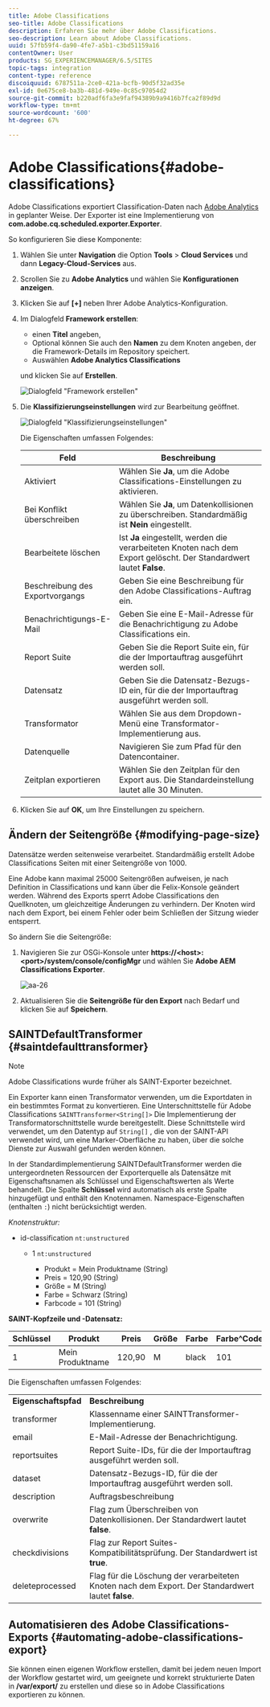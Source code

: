 ```yaml
---
title: Adobe Classifications
seo-title: Adobe Classifications
description: Erfahren Sie mehr über Adobe Classifications.
seo-description: Learn about Adobe Classifications.
uuid: 57fb59f4-da90-4fe7-a5b1-c3bd51159a16
contentOwner: User
products: SG_EXPERIENCEMANAGER/6.5/SITES
topic-tags: integration
content-type: reference
discoiquuid: 6787511a-2ce0-421a-bcfb-90d5f32ad35e
exl-id: 0e675ce8-ba3b-481d-949e-0c85c97054d2
source-git-commit: b220adf6fa3e9faf94389b9a9416b7fca2f89d9d
workflow-type: tm+mt
source-wordcount: '600'
ht-degree: 67%

---
```


# Adobe Classifications{#adobe-classifications}

Adobe Classifications exportiert Classification-Daten nach [Adobe Analytics](/help/sites-administering/adobeanalytics.md) in geplanter Weise. Der Exporter ist eine Implementierung von **com.adobe.cq.scheduled.exporter.Exporter**.

So konfigurieren Sie diese Komponente:

1. Wählen Sie unter **Navigation** die Option **Tools** > **Cloud Services** und dann **Legacy-Cloud-Services** aus.
1. Scrollen Sie zu **Adobe Analytics** und wählen Sie **Konfigurationen anzeigen**.
1. Klicken Sie auf **[+]** neben Ihrer Adobe Analytics-Konfiguration.

1. Im Dialogfeld **Framework erstellen**:

   * einen **Titel** angeben,
   * Optional können Sie auch den **Namen** zu dem Knoten angeben, der die Framework-Details im Repository speichert.
   * Auswählen **Adobe Analytics Classifications**

   und klicken Sie auf **Erstellen**.

   ![Dialogfeld &quot;Framework erstellen&quot;](assets/aa-25.png)

1. Die **Klassifizierungseinstellungen** wird zur Bearbeitung geöffnet.

   ![Dialogfeld &quot;Klassifizierungseinstellungen&quot;](assets/aa-classifications-settings.png)

   Die Eigenschaften umfassen Folgendes:

   | **Feld** | **Beschreibung** |
   |---|---|
   | Aktiviert | Wählen Sie **Ja**, um die Adobe Classifications-Einstellungen zu aktivieren. |
   | Bei Konflikt überschreiben | Wählen Sie **Ja**, um Datenkollisionen zu überschreiben. Standardmäßig ist **Nein** eingestellt. |
   | Bearbeitete löschen | Ist **Ja** eingestellt, werden die verarbeiteten Knoten nach dem Export gelöscht. Der Standardwert lautet **False**. |
   | Beschreibung des Exportvorgangs | Geben Sie eine Beschreibung für den Adobe Classifications-Auftrag ein. |
   | Benachrichtigungs-E-Mail | Geben Sie eine E-Mail-Adresse für die Benachrichtigung zu Adobe Classifications ein. |
   | Report Suite | Geben Sie die Report Suite ein, für die der Importauftrag ausgeführt werden soll. |
   | Datensatz | Geben Sie die Datensatz-Bezugs-ID ein, für die der Importauftrag ausgeführt werden soll. |
   | Transformator | Wählen Sie aus dem Dropdown-Menü eine Transformator-Implementierung aus. |
   | Datenquelle | Navigieren Sie zum Pfad für den Datencontainer. |
   | Zeitplan exportieren | Wählen Sie den Zeitplan für den Export aus. Die Standardeinstellung lautet alle 30 Minuten. |

1. Klicken Sie auf **OK**, um Ihre Einstellungen zu speichern.

## Ändern der Seitengröße {#modifying-page-size}

Datensätze werden seitenweise verarbeitet. Standardmäßig erstellt Adobe Classifications Seiten mit einer Seitengröße von 1000.

Eine Adobe kann maximal 25000 Seitengrößen aufweisen, je nach Definition in Classifications und kann über die Felix-Konsole geändert werden. Während des Exports sperrt Adobe Classifications den Quellknoten, um gleichzeitige Änderungen zu verhindern. Der Knoten wird nach dem Export, bei einem Fehler oder beim Schließen der Sitzung wieder entsperrt.

So ändern Sie die Seitengröße:

1. Navigieren Sie zur OSGi-Konsole unter **https://&lt;host>:&lt;port>/system/console/configMgr** und wählen Sie **Adobe AEM Classifications Exporter**.

   ![aa-26](assets/aa-26.png)

1. Aktualisieren Sie die **Seitengröße für den Export** nach Bedarf und klicken Sie auf **Speichern**.

## SAINTDefaultTransformer {#saintdefaulttransformer}

>[!NOTE]
>
>Adobe Classifications wurde früher als SAINT-Exporter bezeichnet.

Ein Exporter kann einen Transformator verwenden, um die Exportdaten in ein bestimmtes Format zu konvertieren. Eine Unterschnittstelle für Adobe Classifications `SAINTTransformer<String[]>` Die Implementierung der Transformatorschnittstelle wurde bereitgestellt. Diese Schnittstelle wird verwendet, um den Datentyp auf `String[]` , die von der SAINT-API verwendet wird, um eine Marker-Oberfläche zu haben, über die solche Dienste zur Auswahl gefunden werden können.

In der Standardimplementierung SAINTDefaultTransformer werden die untergeordneten Ressourcen der Exporterquelle als Datensätze mit Eigenschaftsnamen als Schlüssel und Eigenschaftswerten als Werte behandelt. Die Spalte **Schlüssel** wird automatisch als erste Spalte hinzugefügt und enthält den Knotennamen. Namespace-Eigenschaften (enthalten `:`) nicht berücksichtigt werden.

*Knotenstruktur:*

* id-classification `nt:unstructured`

   * 1 `nt:unstructured`

      * Produkt = ﻿﻿Mein Produktname (String)
      * Preis = 120,90 (String)
      * Größe = M (String)
      * Farbe = Schwarz (String)
      * Farbcode = 101 (String)

**SAINT-Kopfzeile und -Datensatz:**

| **Schlüssel** | **Produkt** | **Preis** | **Größe** | **Farbe** | **Farbe^Code** |
|---|---|---|---|---|---|
| 1 | Mein Produktname | 120,90 | M | black | 101 |

Die Eigenschaften umfassen Folgendes:

<table>
 <tbody>
  <tr>
   <td><strong>Eigenschaftspfad</strong></td>
   <td><strong>Beschreibung</strong></td>
  </tr>
  <tr>
   <td>transformer</td>
   <td>Klassenname einer SAINTTransformer-Implementierung.</td>
  </tr>
  <tr>
   <td>email</td>
   <td>E-Mail-Adresse der Benachrichtigung.</td>
  </tr>
  <tr>
   <td>reportsuites</td>
   <td>Report Suite-IDs, für die der Importauftrag ausgeführt werden soll. </td>
  </tr>
  <tr>
   <td>dataset</td>
   <td>Datensatz-Bezugs-ID, für die der Importauftrag ausgeführt werden soll. </td>
  </tr>
  <tr>
   <td>description</td>
   <td>Auftragsbeschreibung <br /> </td>
  </tr>
  <tr>
   <td>overwrite</td>
   <td>Flag zum Überschreiben von Datenkollisionen. Der Standardwert lautet <strong>false</strong>.</td>
  </tr>
  <tr>
   <td>checkdivisions</td>
   <td>Flag zur Report Suites-Kompatibilitätsprüfung. Der Standardwert ist <strong>true</strong>.</td>
  </tr>
  <tr>
   <td>deleteprocessed</td>
   <td>Flag für die Löschung der verarbeiteten Knoten nach dem Export. Der Standardwert lautet <strong>false</strong>.</td>
  </tr>
 </tbody>
</table>

## Automatisieren des Adobe Classifications-Exports {#automating-adobe-classifications-export}

Sie können einen eigenen Workflow erstellen, damit bei jedem neuen Import der Workflow gestartet wird, um geeignete und korrekt strukturierte Daten in **/var/export/** zu erstellen und diese so in Adobe Classifications exportieren zu können.
